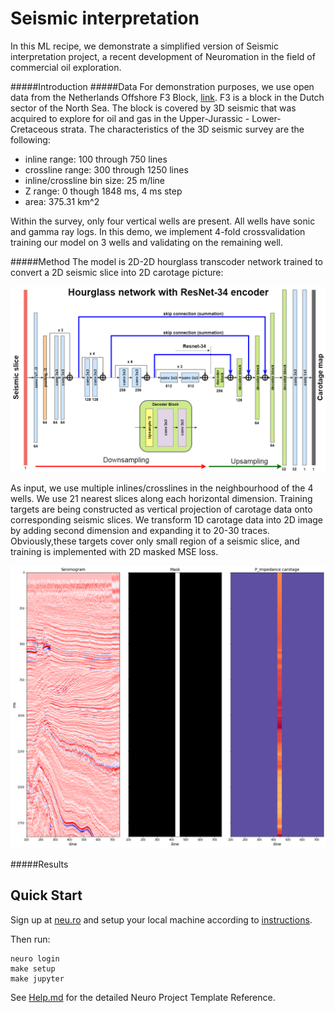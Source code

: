 # Seismic interpretation

In this ML recipe, we demonstrate a simplified version of Seismic interpretation project, a recent development of Neuromation in the field of commercial oil exploration.   

#####Introduction
#####Data
For demonstration purposes, we use open data from the Netherlands Offshore F3 Block, [link](https://terranubis.com/datainfo/Netherlands-Offshore-F3-Block-Complete). F3 is a block in the Dutch sector of the North Sea. The block is covered by 3D seismic that was acquired to explore for oil and gas in the Upper-Jurassic - Lower-Cretaceous strata.  The characteristics of the 3D seismic survey are the following: 
- inline range: 100 through 750 lines
- crossline range: 300 through 1250 lines
- inline/crossline bin size: 25 m/line
- Z range: 0 though 1848 ms, 4 ms step
- area: 375.31 km^2

Within the survey, only four vertical wells are present. All wells have sonic and gamma ray logs. In this demo, we implement 4-fold crossvalidation training our model on 3 wells and validating on the remaining well.

#####Method
The model is 2D-2D hourglass transcoder network trained to convert a 2D seismic slice into 2D carotage picture:

![](./img/network.png)

As input, we use multiple inlines/crosslines in the neighbourhood of the 4 wells. We use 21 nearest slices along each horizontal dimension. Training targets are being constructed as vertical projection of carotage data onto corresponding seismic slices. We transform 1D carotage data into 2D image by adding second dimension and expanding it to 20-30 traces. Obviously,these targets cover only small region of a seismic slice, and training is implemented with 2D masked MSE loss.
 
![](./img/data.png)

#####Results
## Quick Start

Sign up at [neu.ro](https://neu.ro) and setup your local machine according to [instructions](https://neu.ro/docs).
 
Then run:

```shell
neuro login
make setup
make jupyter
```

See [Help.md](HELP.md) for the detailed Neuro Project Template Reference.
